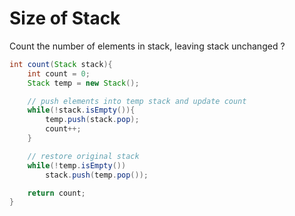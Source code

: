 # Size of Stack

Count the number of elements in stack, leaving stack unchanged ?

```java
int count(Stack stack){
    int count = 0;
    Stack temp = new Stack();

    // push elements into temp stack and update count
    while(!stack.isEmpty()){
        temp.push(stack.pop);
        count++;
    }

    // restore original stack
    while(!temp.isEmpty())
        stack.push(temp.pop());

    return count;
}
```
